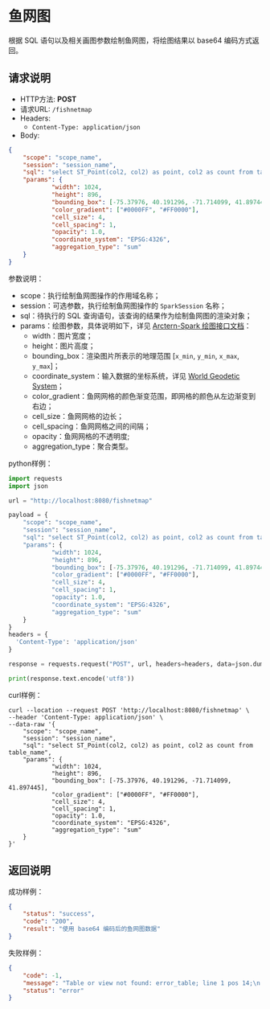# 鱼网图

根据 SQL 语句以及相关画图参数绘制鱼网图，将绘图结果以 base64 编码方式返回。

## 请求说明

- HTTP方法: **POST**
- 请求URL: `/fishnetmap`
- Headers:
    - `Content-Type: application/json`
- Body:
```json
{
    "scope": "scope_name",
    "session": "session_name",
    "sql": "select ST_Point(col2, col2) as point, col2 as count from table_name",
    "params": {
            "width": 1024,
            "height": 896,
            "bounding_box": [-75.37976, 40.191296, -71.714099, 41.897445],
            "color_gradient": ["#0000FF", "#FF0000"],
            "cell_size": 4,
            "cell_spacing": 1,
            "opacity": 1.0,
            "coordinate_system": "EPSG:4326",
            "aggregation_type": "sum"
    }
}
```

参数说明：

- scope：执行绘制鱼网图操作的作用域名称；
- session：可选参数，执行绘制鱼网图操作的 `SparkSession` 名称；
- sql：待执行的 SQL 查询语句，该查询的结果作为绘制鱼网图的渲染对象；
- params：绘图参数，具体说明如下，详见 [Arctern-Spark 绘图接口文档](../../../spark/api/render/function/layer/fishnetmap.md)：
    - width：图片宽度；
    - height：图片高度；
    - bounding_box：渲染图片所表示的地理范围 [`x_min`, `y_min`, `x_max`, `y_max`]；
    - coordinate_system：输入数据的坐标系统，详见 [World Geodetic System](https://en.wikipedia.org/wiki/World_Geodetic_System)；
    - color_gradient：鱼网网格的颜色渐变范围，即网格的颜色从左边渐变到右边；
    - cell_size：鱼网网格的边长；
    - cell_spacing：鱼网网格之间的间隔；
    - opacity：鱼网网格的不透明度;
    - aggregation_type：聚合类型。


python样例：

```python
import requests
import json

url = "http://localhost:8080/fishnetmap"

payload = {
    "scope": "scope_name",
    "session": "session_name",
    "sql": "select ST_Point(col2, col2) as point, col2 as count from table_name",
    "params": {
            "width": 1024,
            "height": 896,
            "bounding_box": [-75.37976, 40.191296, -71.714099, 41.897445],
            "color_gradient": ["#0000FF", "#FF0000"],
            "cell_size": 4,
            "cell_spacing": 1,
            "opacity": 1.0,
            "coordinate_system": "EPSG:4326",
            "aggregation_type": "sum"
    }
}
headers = {
  'Content-Type': 'application/json'
}

response = requests.request("POST", url, headers=headers, data=json.dumps(payload))

print(response.text.encode('utf8'))
```

curl样例：

```shell
curl --location --request POST 'http://localhost:8080/fishnetmap' \
--header 'Content-Type: application/json' \
--data-raw '{
    "scope": "scope_name",
    "session": "session_name",
    "sql": "select ST_Point(col2, col2) as point, col2 as count from table_name",
    "params": {
            "width": 1024,
            "height": 896,
            "bounding_box": [-75.37976, 40.191296, -71.714099, 41.897445],
            "color_gradient": ["#0000FF", "#FF0000"],
            "cell_size": 4,
            "cell_spacing": 1,
            "opacity": 1.0,
            "coordinate_system": "EPSG:4326",
            "aggregation_type": "sum"
    }
}'
```

## 返回说明

成功样例：

```json
{
    "status": "success",
    "code": "200",
    "result": "使用 base64 编码后的鱼网图数据"
}
```

失败样例：

```json
{
    "code": -1,
    "message": "Table or view not found: error_table; line 1 pos 14;\n'Project [*]\n+- 'UnresolvedRelation [error_table]\n",
    "status": "error"
}
```

